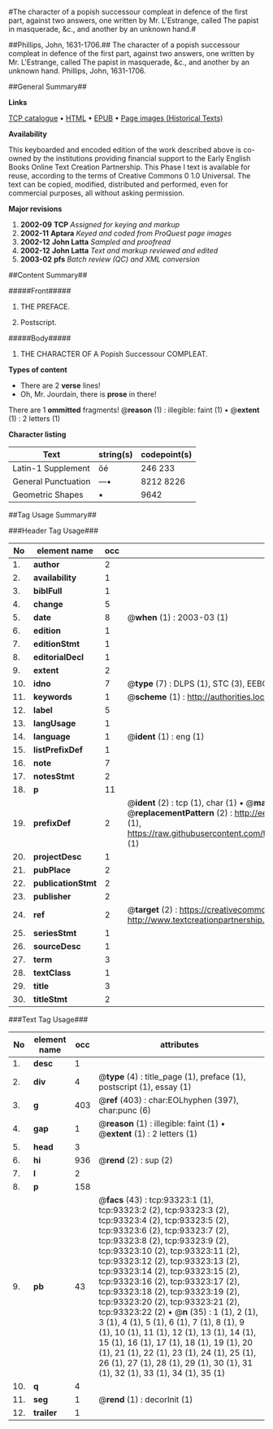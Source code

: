 #The character of a popish successour compleat in defence of the first part, against two answers, one written by Mr. L'Estrange, called The papist in masquerade, &c., and another by an unknown hand.#

##Phillips, John, 1631-1706.##
The character of a popish successour compleat in defence of the first part, against two answers, one written by Mr. L'Estrange, called The papist in masquerade, &c., and another by an unknown hand.
Phillips, John, 1631-1706.

##General Summary##

**Links**

[TCP catalogue](http://www.ota.ox.ac.uk/tcp/)  • 
[HTML](http://tei.it.ox.ac.uk/tcp/Texts-HTML/free/A54/A54759.html)  • 
[EPUB](http://tei.it.ox.ac.uk/tcp/Texts-EPUB/free/A54/A54759.epub) • 
[Page images (Historical Texts)](https://data.historicaltexts.jisc.ac.uk/view?pubId=eebo-12752478e&pageId=eebo-12752478e-93323-1)

**Availability**

This keyboarded and encoded edition of the
	       work described above is co-owned by the institutions
	       providing financial support to the Early English Books
	       Online Text Creation Partnership. This Phase I text is
	       available for reuse, according to the terms of Creative
	       Commons 0 1.0 Universal. The text can be copied,
	       modified, distributed and performed, even for
	       commercial purposes, all without asking permission.

**Major revisions**

1. __2002-09__ __TCP__ *Assigned for keying and markup*
1. __2002-11__ __Aptara__ *Keyed and coded from ProQuest page images*
1. __2002-12__ __John Latta__ *Sampled and proofread*
1. __2002-12__ __John Latta__ *Text and markup reviewed and edited*
1. __2003-02__ __pfs__ *Batch review (QC) and XML conversion*

##Content Summary##

#####Front#####

1. THE
PREFACE.

1. Postscript.

#####Body#####

1. THE
CHARACTER
OF A
Popish Successour
COMPLEAT.

**Types of content**

  * There are 2 **verse** lines!
  * Oh, Mr. Jourdain, there is **prose** in there!

There are 1 **ommitted** fragments! 
 @__reason__ (1) : illegible: faint (1)  •  @__extent__ (1) : 2 letters (1)

**Character listing**


|Text|string(s)|codepoint(s)|
|---|---|---|
|Latin-1 Supplement|öé|246 233|
|General Punctuation|—•|8212 8226|
|Geometric Shapes|▪|9642|

##Tag Usage Summary##

###Header Tag Usage###

|No|element name|occ|attributes|
|---|---|---|---|
|1.|__author__|2||
|2.|__availability__|1||
|3.|__biblFull__|1||
|4.|__change__|5||
|5.|__date__|8| @__when__ (1) : 2003-03 (1)|
|6.|__edition__|1||
|7.|__editionStmt__|1||
|8.|__editorialDecl__|1||
|9.|__extent__|2||
|10.|__idno__|7| @__type__ (7) : DLPS (1), STC (3), EEBO-CITATION (1), OCLC (1), VID (1)|
|11.|__keywords__|1| @__scheme__ (1) : http://authorities.loc.gov/ (1)|
|12.|__label__|5||
|13.|__langUsage__|1||
|14.|__language__|1| @__ident__ (1) : eng (1)|
|15.|__listPrefixDef__|1||
|16.|__note__|7||
|17.|__notesStmt__|2||
|18.|__p__|11||
|19.|__prefixDef__|2| @__ident__ (2) : tcp (1), char (1)  •  @__matchPattern__ (2) : ([0-9\-]+):([0-9IVX]+) (1), (.+) (1)  •  @__replacementPattern__ (2) : http://eebo.chadwyck.com/downloadtiff?vid=$1&page=$2 (1), https://raw.githubusercontent.com/textcreationpartnership/Texts/master/tcpchars.xml#$1 (1)|
|20.|__projectDesc__|1||
|21.|__pubPlace__|2||
|22.|__publicationStmt__|2||
|23.|__publisher__|2||
|24.|__ref__|2| @__target__ (2) : https://creativecommons.org/publicdomain/zero/1.0/ (1), http://www.textcreationpartnership.org/docs/. (1)|
|25.|__seriesStmt__|1||
|26.|__sourceDesc__|1||
|27.|__term__|3||
|28.|__textClass__|1||
|29.|__title__|3||
|30.|__titleStmt__|2||


###Text Tag Usage###

|No|element name|occ|attributes|
|---|---|---|---|
|1.|__desc__|1||
|2.|__div__|4| @__type__ (4) : title_page (1), preface (1), postscript (1), essay (1)|
|3.|__g__|403| @__ref__ (403) : char:EOLhyphen (397), char:punc (6)|
|4.|__gap__|1| @__reason__ (1) : illegible: faint (1)  •  @__extent__ (1) : 2 letters (1)|
|5.|__head__|3||
|6.|__hi__|936| @__rend__ (2) : sup (2)|
|7.|__l__|2||
|8.|__p__|158||
|9.|__pb__|43| @__facs__ (43) : tcp:93323:1 (1), tcp:93323:2 (2), tcp:93323:3 (2), tcp:93323:4 (2), tcp:93323:5 (2), tcp:93323:6 (2), tcp:93323:7 (2), tcp:93323:8 (2), tcp:93323:9 (2), tcp:93323:10 (2), tcp:93323:11 (2), tcp:93323:12 (2), tcp:93323:13 (2), tcp:93323:14 (2), tcp:93323:15 (2), tcp:93323:16 (2), tcp:93323:17 (2), tcp:93323:18 (2), tcp:93323:19 (2), tcp:93323:20 (2), tcp:93323:21 (2), tcp:93323:22 (2)  •  @__n__ (35) : 1 (1), 2 (1), 3 (1), 4 (1), 5 (1), 6 (1), 7 (1), 8 (1), 9 (1), 10 (1), 11 (1), 12 (1), 13 (1), 14 (1), 15 (1), 16 (1), 17 (1), 18 (1), 19 (1), 20 (1), 21 (1), 22 (1), 23 (1), 24 (1), 25 (1), 26 (1), 27 (1), 28 (1), 29 (1), 30 (1), 31 (1), 32 (1), 33 (1), 34 (1), 35 (1)|
|10.|__q__|4||
|11.|__seg__|1| @__rend__ (1) : decorInit (1)|
|12.|__trailer__|1||
